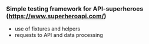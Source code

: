 ### Simple testing framework for API-superheroes (https://www.superheroapi.com/)

- use of fixtures and helpers
- requests to API and data processing

